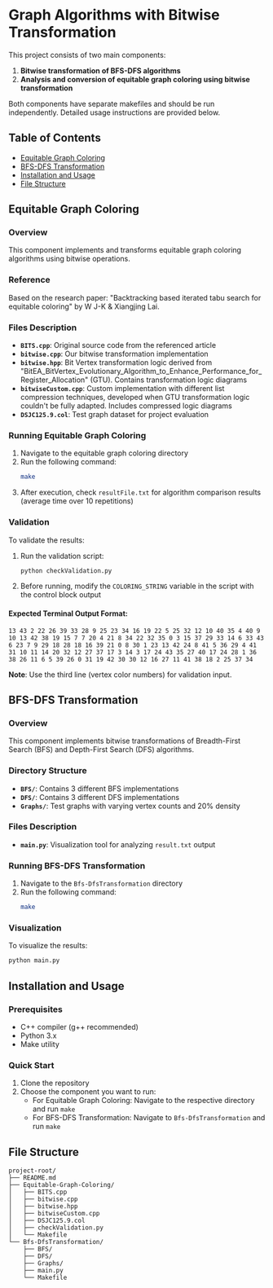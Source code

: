 # Graph Algorithms with Bitwise Transformation

This project consists of two main components:
1. **Bitwise transformation of BFS-DFS algorithms**
2. **Analysis and conversion of equitable graph coloring using bitwise transformation**

Both components have separate makefiles and should be run independently. Detailed usage instructions are provided below.

## Table of Contents
- [Equitable Graph Coloring](#equitable-graph-coloring)
- [BFS-DFS Transformation](#bfs-dfs-transformation)
- [Installation and Usage](#installation-and-usage)
- [File Structure](#file-structure)

## Equitable Graph Coloring

### Overview
This component implements and transforms equitable graph coloring algorithms using bitwise operations.

### Reference
Based on the research paper: "Backtracking based iterated tabu search for equitable coloring" by W J-K & Xiangjing Lai.

### Files Description

- **`BITS.cpp`**: Original source code from the referenced article
- **`bitwise.cpp`**: Our bitwise transformation implementation
- **`bitwise.hpp`**: Bit Vertex transformation logic derived from "BitEA_BitVertex_Evolutionary_Algorithm_to_Enhance_Performance_for_Register_Allocation" (GTU). Contains transformation logic diagrams
- **`bitwiseCustom.cpp`**: Custom implementation with different list compression techniques, developed when GTU transformation logic couldn't be fully adapted. Includes compressed logic diagrams
- **`DSJC125.9.col`**: Test graph dataset for project evaluation

### Running Equitable Graph Coloring

1. Navigate to the equitable graph coloring directory
2. Run the following command:
   ```bash
   make
   ```
3. After execution, check `resultFile.txt` for algorithm comparison results (average time over 10 repetitions)

### Validation

To validate the results:

1. Run the validation script:
   ```bash
   python checkValidation.py
   ```
2. Before running, modify the `COLORING_STRING` variable in the script with the control block output

#### Expected Terminal Output Format:
```
13 43 2 22 26 39 33 28 9 25 23 34 16 19 22 5 25 32 12 10 40 35 4 40 9 10 13 42 38 19 15 7 7 20 4 21 8 34 22 32 35 0 3 15 37 29 33 14 6 33 43 6 23 7 9 29 18 28 18 16 39 21 0 8 30 1 23 13 42 24 8 41 5 36 29 4 41 31 10 11 14 20 32 12 27 37 17 3 14 3 17 24 43 35 27 40 17 24 28 1 36 38 26 11 6 5 39 26 0 31 19 42 30 30 12 16 27 11 41 38 18 2 25 37 34 
```

**Note**: Use the third line (vertex color numbers) for validation input.

## BFS-DFS Transformation

### Overview
This component implements bitwise transformations of Breadth-First Search (BFS) and Depth-First Search (DFS) algorithms.

### Directory Structure

- **`BFS/`**: Contains 3 different BFS implementations
- **`DFS/`**: Contains 3 different DFS implementations  
- **`Graphs/`**: Test graphs with varying vertex counts and 20% density

### Files Description

- **`main.py`**: Visualization tool for analyzing `result.txt` output

### Running BFS-DFS Transformation

1. Navigate to the `Bfs-DfsTransformation` directory
2. Run the following command:
   ```bash
   make
   ```

### Visualization

To visualize the results:
```bash
python main.py
```

## Installation and Usage

### Prerequisites
- C++ compiler (g++ recommended)
- Python 3.x
- Make utility

### Quick Start

1. Clone the repository
2. Choose the component you want to run:
   - For Equitable Graph Coloring: Navigate to the respective directory and run `make`
   - For BFS-DFS Transformation: Navigate to `Bfs-DfsTransformation` and run `make`

## File Structure

```
project-root/
├── README.md
├── Equitable-Graph-Coloring/
│   ├── BITS.cpp
│   ├── bitwise.cpp
│   ├── bitwise.hpp
│   ├── bitwiseCustom.cpp
│   ├── DSJC125.9.col
│   ├── checkValidation.py
│   └── Makefile
└── Bfs-DfsTransformation/
    ├── BFS/
    ├── DFS/
    ├── Graphs/
    ├── main.py
    └── Makefile
```
 
